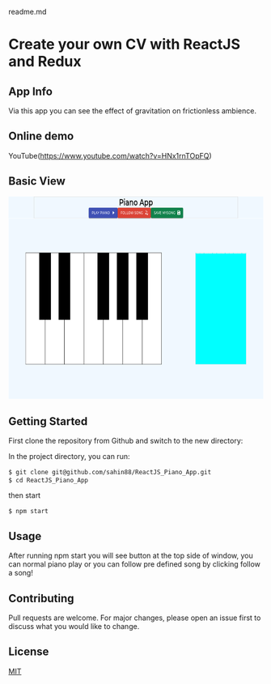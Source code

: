 readme.md

# Create your own CV with ReactJS and Redux

## App Info

Via this app you can see the effect of gravitation on frictionless ambience.

## Online demo

YouTube(https://www.youtube.com/watch?v=HNx1rnTOpFQ)

## Basic View

<img with='400px' height='400px' src="https://github.com/sahin88/ReactJS_Piano_App/blob/main/react_piano.png"/>

## Getting Started

First clone the repository from Github and switch to the new directory:

In the project directory, you can run:

```
$ git clone git@github.com/sahin88/ReactJS_Piano_App.git
$ cd ReactJS_Piano_App

```

then start

```
$ npm start

```

## Usage

After running npm start you will see button at the top side of window, you can normal piano play or you can follow pre defined song by clicking follow a song!

## Contributing

Pull requests are welcome. For major changes, please open an issue first to discuss what you would like to change.

## License

[MIT](https://choosealicense.com/licenses/mit/)
